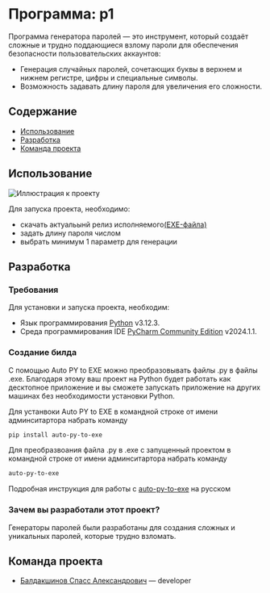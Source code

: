 # Программа: p1
Программа генератора паролей — это инструмент, который создаёт сложные и трудно поддающиеся взлому пароли для 
обеспечения безопасности пользовательских аккаунтов:
- Генерация случайных паролей, сочетающих буквы в верхнем и нижнем регистре, цифры и специальные символы.
- Возможность задавать длину пароля для увеличения его сложности.

## Содержание
- [Использование](#использование)
- [Разработка](#Разработка)
- [Команда проекта](#команда-проекта)

## Использование
![Иллюстрация к проекту](https://private-user-images.githubusercontent.com/164473516/328538232-e76245bd-849c-4043-a17a-5ae6b04a7a6e.png?jwt=eyJhbGciOiJIUzI1NiIsInR5cCI6IkpXVCJ9.eyJpc3MiOiJnaXRodWIuY29tIiwiYXVkIjoicmF3LmdpdGh1YnVzZXJjb250ZW50LmNvbSIsImtleSI6ImtleTUiLCJleHAiOjE3MTUzNTU1MjMsIm5iZiI6MTcxNTM1NTIyMywicGF0aCI6Ii8xNjQ0NzM1MTYvMzI4NTM4MjMyLWU3NjI0NWJkLTg0OWMtNDA0My1hMTdhLTVhZTZiMDRhN2E2ZS5wbmc_WC1BbXotQWxnb3JpdGhtPUFXUzQtSE1BQy1TSEEyNTYmWC1BbXotQ3JlZGVudGlhbD1BS0lBVkNPRFlMU0E1M1BRSzRaQSUyRjIwMjQwNTEwJTJGdXMtZWFzdC0xJTJGczMlMkZhd3M0X3JlcXVlc3QmWC1BbXotRGF0ZT0yMDI0MDUxMFQxNTMzNDNaJlgtQW16LUV4cGlyZXM9MzAwJlgtQW16LVNpZ25hdHVyZT1iYzQyMDRmMDk2YzU4ZWVkY2JlNjUxYzU0N2ExY2JmOWViMzFiNTU0N2M4MjdlMDMzMDFlNDA3NThmYmY4MWFlJlgtQW16LVNpZ25lZEhlYWRlcnM9aG9zdCZhY3Rvcl9pZD0wJmtleV9pZD0wJnJlcG9faWQ9MCJ9.nRW0uyLprUyDGhBZf5nnHFuua-W1Trd8xlPQnsfOdl0)

Для запуска проекта, необходимо:
- скачать актуальынй релиз исполняемого[(EXE-файлa)](https://github.com/bspass/p1)
- задать длину пароля числом
- выбрать минимум 1 параметр для генерации

## Разработка

### Требования
Для установки и запуска проекта, необходим: 
- Язык программирования [Python](https://www.python.org/downloads/) v3.12.3.
- Cреда программирования IDE [PyCharm Community Edition](https://www.jetbrains.com/ru-ru/pycharm/download/other.html) v2024.1.1.

### Создание билда
С помощью Auto PY to EXE можно преобразовывать файлы .py в файлы .exe. Благодаря этому ваш проект на Python будет работать как десктопное приложение и вы сможете запускать приложение на других машинах без необходимости установки Python.

Для устанвоки Auto PY to EXE в командной строке от имени админситартора набрать команду
```sh
pip install auto-py-to-exe
```
Для преобразвоания файла .py в .exe с запущенный проектом в командной строке от имени админситартора набрать команду
```sh
auto-py-to-exe
```
Подробная инструкция для работы с [auto-py-to-exe](https://habr.com/ru/companies/vdsina/articles/557316/) на русском
### Зачем вы разработали этот проект?
Генераторы паролей были разработаны для создания сложных и уникальных паролей, которые трудно взломать.

## Команда проекта

- [Балдакшинов Спасс Александрович](https://t.me/bspass17) — developer
